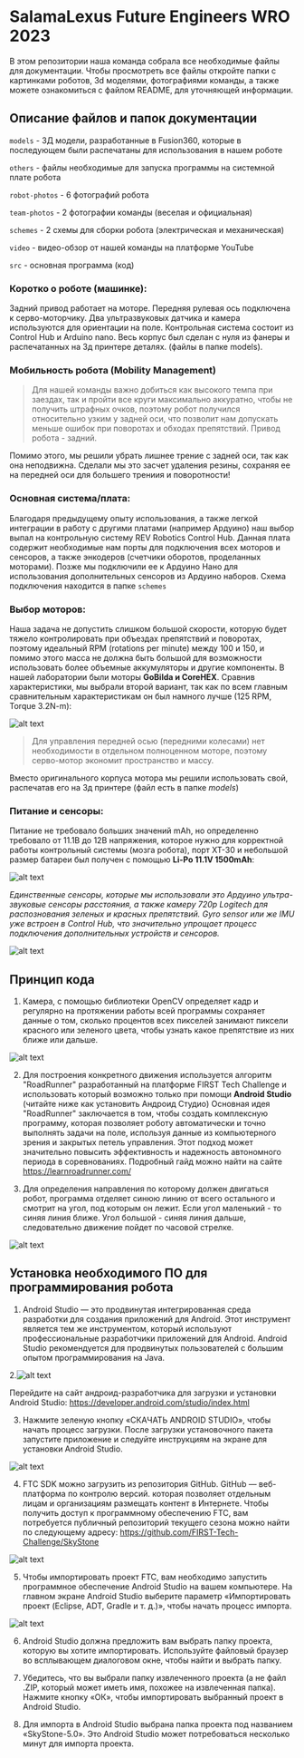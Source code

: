 # SalamaLexus Future Engineers WRO 2023
В этом репозитории наша команда собрала все необходимые файлы для документации. Чтобы просмотреть все файлы откройте папки с картинками роботов, 3d моделями, фотографиями команды, а также можете ознакомиться с файлом README, для уточняющей информации.

## Описание файлов и папок документации
``models`` - 3Д модели, разработанные в Fusion360, которые в последующем были распечатаны для использования в нашем роботе

``others`` - файлы необходимые для запуска программы на системной плате робота

``robot-photos`` - 6 фотографий робота

``team-photos`` - 2 фотографии команды (веселая и официальная)

``schemes`` - 2 схемы для сборки робота (электрическая и механическая)

``video`` - видео-обзор от нашей команды на платформе YouTube

``src`` - основная программа (код)

### Коротко о роботе (машинке):
Задний привод работает на моторе. Передняя рулевая ось подключена к серво-моторчику. Два ультразвуковых датчика и камера используются для ориентации на поле. Контрольная система состоит из Control Hub и Arduino nano. Весь корпус был сделан с нуля из фанеры и распечатанных на 3д принтере деталях. (файлы в папке models).

### Мобильность робота (Mobility Management)
>Для нашей команды важно добиться как высокого темпа при заездах, так и пройти все круги максимально аккуратно, чтобы не получить штрафных очков, поэтому робот получился относительно узким у задней оси, что позволит нам допускать меньше ошибок при поворотах и обходах препятствий. Привод робота - задний.

Помимо этого, мы решили убрать лишнее трение с задней оси, так как она неподвижна. Сделали мы это засчет удаления резины, сохраняя ее на передней оси для большего трениия и поворотности!

### Основная система/плата:
Благодаря предыдущему опыту использования, а также легкой интеграции в работу с другими платами (например Ардуино) наш выбор выпал на контрольную систему REV Robotics Control Hub. Данная плата содержит необходимые нам порты для подключения всех моторов и сенсоров, а также энкодеров (счетчики оборотов, проделанных моторами). Позже мы подключили ее к Ардуино Нано для использования дополнительных сенсоров из Ардуино наборов. Схема подключения находится в папке `schemes`

### Выбор моторов:
Наша задача не допустить слишком большой скорости, которую будет тяжело контролировать при объездах препятствий и поворотах, поэтому идеальный RPM (rotations per minute) между 100 и 150, и помимо этого масса не должна быть большой для возможности использовать более объемные аккумуляторы и другие компоненты. В нашей лаборатории были моторы **GoBilda и CoreHEX**. Сравнив характеристики, мы выбрали второй вариант, так как по всем главным сравнительным характеристикам он был намного лучше (125 RPM, Torque 3.2N-m): 

![alt text](https://cdn11.bigcommerce.com/s-t3eo8vwp22/images/stencil/1280x1280/products/195/2675/REV-41-1300_Core_Hex5_not_lm__05075.1661790332.png?c=2)

>Для управления передней осью (передними колесами) нет необходимости в отдельном полноценном моторе, поэтому серво-мотор экономит пространство и массу.

Вместо оригинального корпуса мотора мы решили использовать свой, распечатав его на 3д принтере (файл есть в папке  *models*)

### Питание и сенсоры:
Питание не требовало больших значений mAh, но определенно требовало от 11.1В до 12В напряжения, которое нужно для корректной работы контрольный системы (мозга робота), порт XT-30 и небольшой размер батареи был получен с помощью **Li-Po 11.1V 1500mAh**:

![alt text](https://ba3ar.kz/wp-content/uploads/2020/09/1_886.jpg)

*Единственные сенсоры, которые мы использовали это Ардуино ультра-звуковые сенсоры расстояния, а также камеру 720p Logitech для распознования зеленых и красных препятствий. Gyro sensor или же IMU уже встроен в Control Hub, что значительно упрощает процесс подключения дополнительных устройств и сенсоров.*

![alt text](https://hackster.imgix.net/uploads/attachments/1110572/_yN0cJOpsQ9.blob?auto=compress&w=900&h=675&fit=min&fm=jpg)

## Принцип кода
1. Камера, с помощью библиотеки OpenCV определяет кадр и регулярно на протяжении работы всей программы сохраняет данные о том, сколько процентов всех пикселей занимают пиксели красного или зеленого цвета, чтобы узнать какое препятствие из них ближе или дальше.

![alt text](https://github.com/Erdoog/SalamaLexusWRO/blob/master/readme/obstacle.png?raw=true)
   
2. Для построения конкретного движения используется алгоритм "RoadRunner" разработанный на платформе FIRST Tech Challenge и использовать который возможно только при помощи **Android Studio** (читайте ниже как установить Андроид Студио)
Основная идея "RoadRunner" заключается в том, чтобы создать комплексную программу, которая позволяет роботу автоматически и точно выполнять задачи на поле, используя данные из компьютерного зрения и закрытых петель управления. Этот подход может значительно повысить эффективность и надежность автономного периода в соревнованиях. Подробный гайд можно найти на сайте https://learnroadrunner.com/

3. Для определения направления по которому должен двигаться робот, программа отделяет синюю линию от всего остального и смотрит на угол, под которым он лежит. Если угол маленький - то синяя линия ближе. Угол большой - синяя линия дальше, следовательно движение пойдет по часовой стрелке.
   
![alt text](https://github.com/Erdoog/SalamaLexusWRO/blob/master/readme/angle.png?raw=true)

## Установка необходимого ПО для программирования робота
1. Android Studio — это продвинутая интегрированная среда разработки для создания приложений для Android. Этот инструмент является тем же инструментом, который используют профессиональные разработчики приложений для Android. Android Studio рекомендуется для продвинутых пользователей с большим опытом программирования на Java.

2.![alt text](https://github.com/Erdoog/SalamaLexusWRO/blob/master/readme/picture_1.png?raw=true)

Перейдите на сайт андроид-разработчика для загрузки и установки Android Studio:
https://developer.android.com/studio/index.html

3. Нажмите зеленую кнопку «СКАЧАТЬ ANDROID STUDIO», чтобы начать процесс загрузки.
После загрузки установочного пакета запустите приложение и следуйте инструкциям на экране для установки Android Studio.

![alt text](https://github.com/Erdoog/SalamaLexusWRO/blob/master/readme/picture_2.png?raw=true)

4. FTC SDK можно загрузить из репозитория GitHub. GitHub — веб-платформа по контролю версий.
которая позволяет отдельным лицам и организациям размещать контент в Интернете. Чтобы получить доступ к программному обеспечению FTC, вам потребуется публичный репозиторий текущего сезона можно найти по следующему адресу:
https://github.com/FIRST-Tech-Challenge/SkyStone

![alt text](https://github.com/Erdoog/SalamaLexusWRO/blob/master/readme/picture_3.png?raw=true)

5. Чтобы импортировать проект FTC, вам необходимо запустить программное обеспечение Android Studio на вашем компьютере. На главном экране Android Studio выберите параметр «Импортировать проект (Eclipse, ADT, Gradle и т. д.)», чтобы начать процесс импорта.

![alt text](https://github.com/Erdoog/SalamaLexusWRO/blob/master/readme/picture_4.png?raw=true)

6. Android Studio должна предложить вам выбрать папку проекта, которую вы хотите импортировать. Используйте файловый браузер во всплывающем диалоговом окне, чтобы найти и выбрать папку.

7. Убедитесь, что вы выбрали папку извлеченного проекта (а не файл .ZIP, который может иметь имя, похожее на
извлеченная папка). Нажмите кнопку «ОК», чтобы импортировать выбранный проект в Android Studio.

8. Для импорта в Android Studio выбрана папка проекта под названием «SkyStone-5.0». Это
Android Studio может потребоваться несколько минут для импорта проекта.
